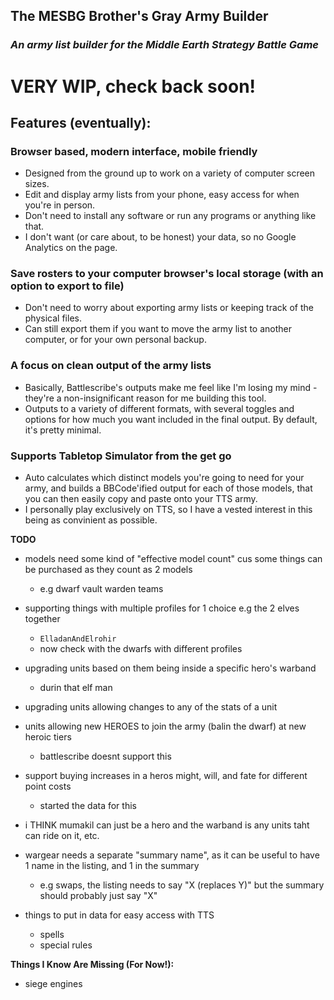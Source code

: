 ## The MESBG Brother's Gray Army Builder

### _An army list builder for the Middle Earth Strategy Battle Game_

# **VERY WIP, check back soon!**

## Features (eventually):

### **Browser based, modern interface, mobile friendly**

- Designed from the ground up to work on a variety of computer screen sizes.
- Edit and display army lists from your phone, easy access for when you're in person.
- Don't need to install any software or run any programs or anything like that.
- I don't want (or care about, to be honest) your data, so no Google Analytics on the page.

### **Save rosters to your computer browser's local storage (with an option to export to file)**

- Don't need to worry about exporting army lists or keeping track of the physical files.
- Can still export them if you want to move the army list to another computer, or for your own personal backup.

### **A focus on clean output of the army lists**

- Basically, Battlescribe's outputs make me feel like I'm losing my mind - they're a non-insignificant reason for me building this tool.
- Outputs to a variety of different formats, with several toggles and options for how much you want included in the final output. By default, it's pretty minimal.

### **Supports Tabletop Simulator from the get go**

- Auto calculates which distinct models you're going to need for your army, and builds a BBCode'ified output for each of those models, that you can then easily copy and paste onto your TTS army.
- I personally play exclusively on TTS, so I have a vested interest in this being as convinient as possible.

**TODO**

- models need some kind of "effective model count" cus some things can be purchased as they count as 2 models

  - e.g dwarf vault warden teams

- supporting things with multiple profiles for 1 choice e.g the 2 elves together

  - `ElladanAndElrohir`
  - now check with the dwarfs with different profiles

- upgrading units based on them being inside a specific hero's warband

  - durin
    that elf man

- upgrading units allowing changes to any of the stats of a unit

- units allowing new HEROES to join the army (balin the dwarf) at new heroic tiers

  - battlescribe doesnt support this

- support buying increases in a heros might, will, and fate for different point costs

  - started the data for this

- i THINK mumakil can just be a hero and the warband is any units taht can ride on it, etc.

- wargear needs a separate "summary name", as it can be useful to have 1 name in the listing, and 1 in the summary

  - e.g swaps, the listing needs to say "X (replaces Y)" but the summary should probably just say "X"

- things to put in data for easy access with TTS
  - spells
  - special rules

**Things I Know Are Missing (For Now!):**

- siege engines
